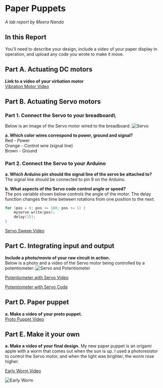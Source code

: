 # Paper Puppets

*A lab report by Meera Nanda*

## In this Report

You'll need to describe your design, include a video of your paper display in operation, and upload any code you wrote to make it move.

## Part A. Actuating DC motors

**Link to a video of your virbation motor**\
[Vibration Motor Video](https://youtu.be/w7te0LZEw2c)

## Part B. Actuating Servo motors

### Part 1. Connect the Servo to your breadboard\
Below is an image of the Servo motor wired to the breadboard.
![Servo](/images/PartB_Servo.png)

**a. Which color wires correspond to power, ground and signal?**\
Red - Power\
Orange - Control wire (signal line)\
Brown - Ground

### Part 2. Connect the Servo to your Arduino

**a. Which Arduino pin should the signal line of the servo be attached to?**\
The signal line should be connected to pin 9 on the Arduino.

**b. What aspects of the Servo code control angle or speed?**\
The pos variable shown below controls the angle of the motor. The delay function changes the time between rotations from one position to the next.

```c
for (pos = 0; pos <= 180; pos += 1) { 
    myservo.write(pos);
    delay(15); 
}
```

[Servo Sweep Video](https://youtu.be/pNdqPd20hBA)

## Part C. Integrating input and output

**Include a photo/movie of your raw circuit in action.**\
Below is a photo and a video of the Servo motor being controlled by a potentiometer:
![Servo and Potentiometer](/images/PartC_ServoPotentiometer.png)

[Potentiometer with Servo Video](https://youtu.be/eX3Z4CQxm0Q)

[Potentiometer with Servo Code](/code/Potentiometer_Servo.ino)

## Part D. Paper puppet

**a. Make a video of your proto puppet.**\
[Proto Puppet Video](https://youtu.be/6kZHisoKyxQ)

## Part E. Make it your own

**a. Make a video of your final design.**
My new paper puppet is an origami apple with a worm that comes out when the sun is up. I used a photoresistor to control the Servo motor, and when the light was brighter, the worm rose higher.

[Early Worm Video](https://youtu.be/jio6CZYOgA8)

![Early Worm](/images/EarlyWorm.png)

